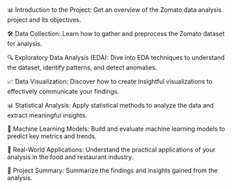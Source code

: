 📊 Introduction to the Project: Get an overview of the Zomato data analysis project and its objectives.

🛠️ Data Collection: Learn how to gather and preprocess the Zomato dataset for analysis.

🔍 Exploratory Data Analysis (EDA): Dive into EDA techniques to understand the dataset, identify patterns, and detect anomalies.

📈 Data Visualization: Discover how to create insightful visualizations to effectively communicate your findings.

📊 Statistical Analysis: Apply statistical methods to analyze the data and extract meaningful insights.

🤖 Machine Learning Models: Build and evaluate machine learning models to predict key metrics and trends.

🔗 Real-World Applications: Understand the practical applications of your analysis in the food and restaurant industry.

📝 Project Summary: Summarize the findings and insights gained from the analysis.
